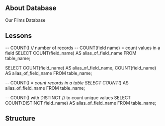 ## About Database
Our Films Database  
<!-- <img src="..\images\our films database schema.png" /> -->

## Lessons
-- COUNT() // number of records
-- COUNT(field name) = count values in a field
SELECT COUNT(field_name) AS alias_of_field_name
FROM table_name;

SELECT COUNT(field_name) AS alias_of_field_name, COUNT(field_name) AS alias_of_field_name
FROM table_name;

-- COUNT(*) = count records in a table
SELECT COUNT(*) AS alias_of_field_name
FROM table_name;

-- COUNT() with DISTINCT // to count unique values
SELECT COUNT(DISTINCT field_name) AS alias_of_field_name
FROM table_name;

## Structure